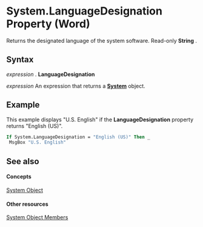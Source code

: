 
# System.LanguageDesignation Property (Word)

Returns the designated language of the system software. Read-only  **String** .


## Syntax

 _expression_ . **LanguageDesignation**

 _expression_ An expression that returns a **[System](db15d780-3bbc-9515-a988-ea798777496f.md)** object.


## Example

This example displays "U.S. English" if the  **LanguageDesignation** property returns "English (US)".


```vb
If System.LanguageDesignation = "English (US)" Then _ 
 MsgBox "U.S. English"
```


## See also


#### Concepts


[System Object](db15d780-3bbc-9515-a988-ea798777496f.md)
#### Other resources


[System Object Members](788b78de-8dbc-033d-34dc-0e35108f785f.md)
